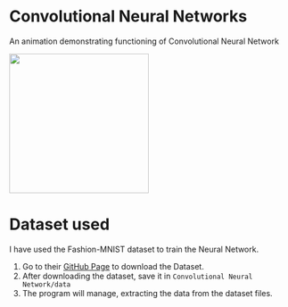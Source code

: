 # Convolutional Neural Networks

An animation demonstrating functioning of Convolutional Neural Network

<img src="https://cdn-images-1.medium.com/max/1600/0*1PSMTM8Brk0hsJuF." width="250" height="250" />

# Dataset used

I have used the Fashion-MNIST dataset to train the Neural Network.

1. Go to their [GitHub Page](https://github.com/zalandoresearch/fashion-mnist) to download the Dataset.
2. After downloading the dataset, save it in `Convolutional Neural Network/data`
3. The program will manage, extracting the data from the dataset files.
